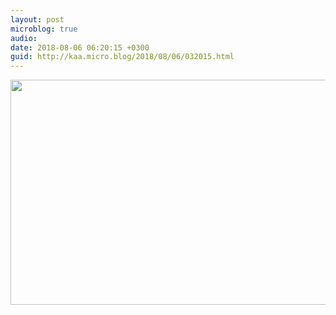 ```yaml
---
layout: post
microblog: true
audio: 
date: 2018-08-06 06:20:15 +0300
guid: http://kaa.micro.blog/2018/08/06/032015.html
---
```



<img src="http://micro.kaa.bz/uploads/2018/d8cf61fc64.jpg" width="600" height="360" />

